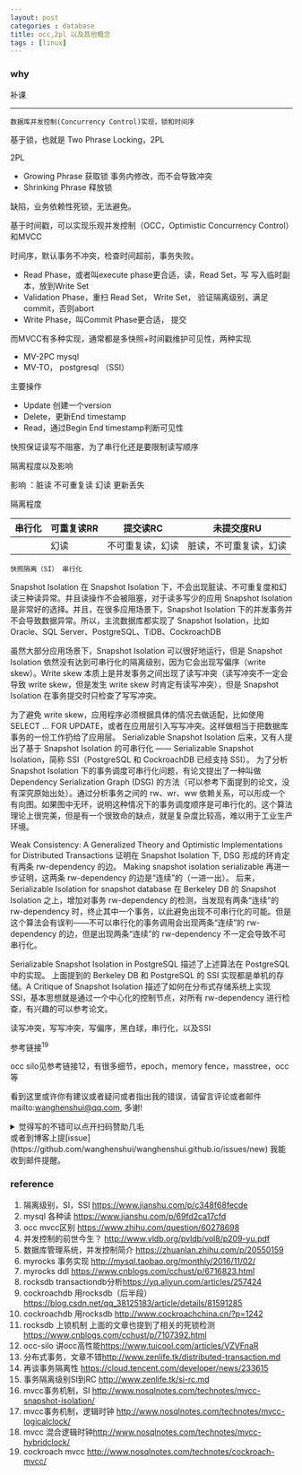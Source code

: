 ```yaml
---
layout: post
categories : database
title: occ,2pl 以及其他概念
tags : [linux]
---
```

  

### why

补课

---

`数据库并发控制(Concurrency Control)实现，锁和时间序` 

基于锁，也就是 Two Phrase Locking，2PL

2PL

- Growing Phrase 获取锁 事务内修改，而不会导致冲突
- Shrinking Phrase 释放锁

缺陷，业务依赖性死锁，无法避免。

基于时间戳，可以实现乐观并发控制（OCC，Optimistic Concurrency Control）和MVCC

时间序，默认事务不冲突，检查时间超前，事务失败。

- Read Phase，或者叫execute phase更合适，读，Read Set，写 写入临时副本，放到Write Set
- Validation Phase，重扫 Read Set， Write Set， 验证隔离级别，满足commit，否则abort
- Write Phase，叫Commit Phase更合适， 提交

而MVCC有多种实现，通常都是多快照+时间戳维护可见性，两种实现

- MV-2PC mysql
- MV-TO， postgresql （SSI）

主要操作

- Update 创建一个version
- Delete，更新End timestamp
- Read，通过Begin End timestamp判断可见性

快照保证读写不阻塞，为了串行化还是要限制读写顺序

隔离程度以及影响

影响 ：脏读 不可重复读 幻读 更新丢失

隔离程度

| 串行化 | 可重复读RR | 提交读RC         | 未提交度RU             |
| ------ | ---------- | ---------------- | ---------------------- |
|        | 幻读       | 不可重复读，幻读 | 脏读，不可重复读，幻读 |

`快照隔离（SI） 串行化`

Snapshot Isolation
在 Snapshot Isolation 下，不会出现脏读、不可重复度和幻读三种读异常。并且读操作不会被阻塞，对于读多写少的应用 Snapshot Isolation 是非常好的选择。并且，在很多应用场景下，Snapshot Isolation 下的并发事务并不会导致数据异常。所以，主流数据库都实现了 Snapshot Isolation，比如 Oracle、SQL Server、PostgreSQL、TiDB、CockroachDB

虽然大部分应用场景下，Snapshot Isolation 可以很好地运行，但是 Snapshot Isolation 依然没有达到可串行化的隔离级别，因为它会出现写偏序（write skew）。Write skew 本质上是并发事务之间出现了读写冲突（读写冲突不一定会导致 write skew，但是发生 write skew 时肯定有读写冲突），但是 Snapshot Isolation 在事务提交时只检查了写写冲突。

为了避免 write skew，应用程序必须根据具体的情况去做适配，比如使用SELECT ... FOR UPDATE，或者在应用层引入写写冲突。这样做相当于把数据库事务的一份工作扔给了应用层。
Serializable Snapshot Isolation
后来，又有人提出了基于 Snapshot Isolation 的可串行化 —— Serializable Snapshot Isolation，简称 SSI（PostgreSQL 和 CockroachDB 已经支持 SSI）。
为了分析 Snapshot Isolation 下的事务调度可串行化问题，有论文提出了一种叫做 Dependency Serialization Graph (DSG) 的方法（可以参考下面提到的论文，没有深究原始出处）。通过分析事务之间的 rw、wr、ww 依赖关系，可以形成一个有向图。如果图中无环，说明这种情况下的事务调度顺序是可串行化的。这个算法理论上很完美，但是有一个很致命的缺点，就是复杂度比较高，难以用于工业生产环境。

Weak Consistency: A Generalized Theory and Optimistic Implementations for Distributed Transactions 证明在 Snapshot Isolation 下, DSG 形成的环肯定有两条 rw-dependency 的边。
Making snapshot isolation serializable 再进一步证明，这两条 rw-dependency 的边是“连续”的（一进一出）。
后来，Serializable Isolation for snapshot database 在 Berkeley DB 的 Snapshot Isolation 之上，增加对事务 rw-dependency 的检测，当发现有两条“连续”的 rw-dependency 时，终止其中一个事务，以此避免出现不可串行化的可能。但是这个算法会有误判——不可以串行化的事务调用会出现两条“连续”的 rw-dependency 的边，但是出现两条“连续”的 rw-dependency 不一定会导致不可串行化。

Serializable Snapshot Isolation in PostgreSQL 描述了上述算法在 PostgreSQL 中的实现。
上面提到的 Berkeley DB 和 PostgreSQL 的 SSI 实现都是单机的存储。A Critique of Snapshot Isolation 描述了如何在分布式存储系统上实现 SSI，基本思想就是通过一个中心化的控制节点，对所有 rw-dependency 进行检查，有兴趣的可以参考论文。


读写冲突，写写冲突，写偏序，黑白球，串行化，以及SSI

参考链接<sup>19</sup>

occ silo见参考链接12，有很多细节，epoch，memory fence，masstree，occ等



看到这里或许你有建议或者疑问或者指出我的错误，请留言评论或者邮件mailto:wanghenshui@qq.com, 多谢! 
<details>
<summary>觉得写的不错可以点开扫码赞助几毛</summary>
<img src="https://wanghenshui.github.io/assets/wepay.png" alt="微信转账">
</details>或者到博客上提[issue](https://github.com/wanghenshui/wanghenshui.github.io/issues/new) 我能收到邮件提醒。

### reference

1. 隔离级别，SI，SSI https://www.jianshu.com/p/c348f68fecde
2. mysql 各种读 <https://www.jianshu.com/p/69fd2ca17cfd>
3. occ mvcc区别 <https://www.zhihu.com/question/60278698>
4. 并发控制的前世今生？ <http://www.vldb.org/pvldb/vol8/p209-yu.pdf>
5. 数据库管理系统，并发控制简介 <https://zhuanlan.zhihu.com/p/20550159>
6. myrocks 事务实现 <http://mysql.taobao.org/monthly/2016/11/02/>
7. myrocks ddl <https://www.cnblogs.com/cchust/p/6716823.html>
8. rocksdb transactiondb分析<https://yq.aliyun.com/articles/257424>
9. cockroachdb 用rocksdb（后半段）<https://blog.csdn.net/qq_38125183/article/details/81591285>
10. cockroachdb 用rocksdb <http://www.cockroachchina.cn/?p=1242>
11. rocksdb 上锁机制 上面的文章也提到了相关的死锁检测<https://www.cnblogs.com/cchust/p/7107392.html>
12. occ-silo 讲occ高性能<https://www.tuicool.com/articles/VZVFnaR>
13. 分布式事务，文章不错<http://www.zenlife.tk/distributed-transaction.md>
14. 再谈事务隔离性 <https://cloud.tencent.com/developer/news/233615>
15. 事务隔离级别SI到RC <http://www.zenlife.tk/si-rc.md>
16. mvcc事务机制，SI <http://www.nosqlnotes.com/technotes/mvcc-snapshot-isolation/>
17. mvcc事务机制，逻辑时钟 <http://www.nosqlnotes.com/technotes/mvcc-logicalclock/>
18. mvcc 混合逻辑时钟<http://www.nosqlnotes.com/technotes/mvcc-hybridclock/>
19. cockroach mvcc <http://www.nosqlnotes.com/technotes/cockroach-mvcc/>



